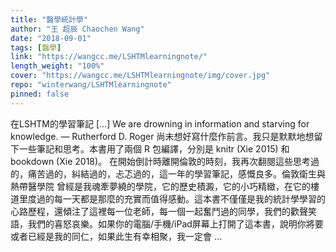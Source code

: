 ```yaml
---
title: "醫學統計學"
author: "王 超辰 Chaochen Wang"
date: "2018-09-01"
tags: [醫學]
link: "https://wangcc.me/LSHTMlearningnote/"
length_weight: "100%"
cover: "https://wangcc.me/LSHTMlearningnote/img/cover.jpg"
repo: "winterwang/LSHTMlearningnote"
pinned: false
---
```


在LSHTM的學習筆記 [...] We are drowning in information and starving for knowledge. — Rutherford D. Roger 尚未想好寫什麼作前言。我只是默默地想留下一些筆記和思考。本書用了兩個 R 包編譯，分別是 knitr (Xie 2015) 和 bookdown (Xie 2018)。 在開始倒計時離開倫敦的時刻，我再次翻閱這些思考過的，痛苦過的，糾結過的，忐忑過的，這一年的學習筆記，感慨良多。倫敦衛生與熱帶醫學院 曾經是我魂牽夢繞的學院，它的歷史積澱，它的小巧精緻，在它的樓道里度過的每一天都是那麼的充實而值得感動。這本書不僅僅是我的統計學學習的心路歷程，還傾注了這裡每一位老師，每一個一起奮鬥過的同學，我們的歡聲笑語，我們的喜怒哀樂。如果你的電腦/手機/iPad屏幕上打開了這本書，說明你將要或者已經是我的同仁，如果此生有幸相聚，我一定會 ...
